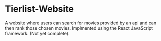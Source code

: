 # Tierlist-Website

A website where users can search for movies provided by an api and can then rank those chosen movies. Implmented using the React JavaScript framework. (Not yet complete).
